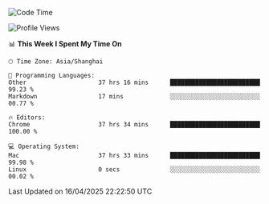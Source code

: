 <!--START_SECTION:waka-->
![Code Time](http://img.shields.io/badge/Code%20Time-3%2C795%20hrs%2016%20mins-blue)

![Profile Views](http://img.shields.io/badge/Profile%20Views-0-blue)

📊 **This Week I Spent My Time On** 

```text
🕑︎ Time Zone: Asia/Shanghai

💬 Programming Languages: 
Other                    37 hrs 16 mins      █████████████████████████   99.23 % 
Markdown                 17 mins             ░░░░░░░░░░░░░░░░░░░░░░░░░   00.77 % 

🔥 Editors: 
Chrome                   37 hrs 34 mins      █████████████████████████   100.00 % 

💻 Operating System: 
Mac                      37 hrs 33 mins      █████████████████████████   99.98 % 
Linux                    0 secs              ░░░░░░░░░░░░░░░░░░░░░░░░░   00.02 % 
```


 Last Updated on 16/04/2025 22:22:50 UTC
<!--END_SECTION:waka-->